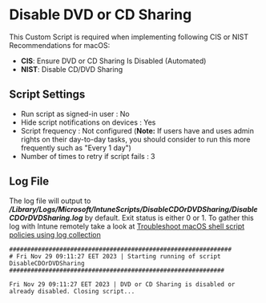 # Disable DVD or CD Sharing
This Custom Script is required when implementing following CIS or NIST Recommendations for macOS: 
- **CIS**: Ensure DVD or CD Sharing Is Disabled (Automated)
- **NIST**: Disable CD/DVD Sharing

## Script Settings

- Run script as signed-in user : No
- Hide script notifications on devices : Yes
- Script frequency : Not configured (**Note:** If users have and uses admin rights on their day-to-day tasks, you should consider to run this more frequently such as "Every 1 day")
- Number of times to retry if script fails : 3

## Log File

The log file will output to ***/Library/Logs/Microsoft/IntuneScripts/DisableCDOrDVDSharing/DisableCDOrDVDSharing.log*** by default. Exit status is either 0 or 1. To gather this log with Intune remotely take a look at  [Troubleshoot macOS shell script policies using log collection](https://docs.microsoft.com/en-us/mem/intune/apps/macos-shell-scripts#troubleshoot-macos-shell-script-policies-using-log-collection)

```
##############################################################
# Fri Nov 29 09:11:27 EET 2023 | Starting running of script DisableCDOrDVDSharing
############################################################

Fri Nov 29 09:11:27 EET 2023 | DVD or CD Sharing is disabled or already disabled. Closing script...
```
